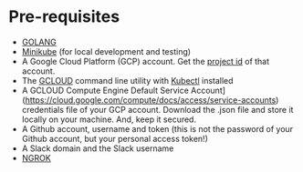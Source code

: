 # Pre-requisites

* [GOLANG](https://golang.org/)
* [Minikube](https://github.com/kubernetes/minikube) (for local development and testing)
* A Google Cloud Platform (GCP) account. Get the [project id](https://cloud.google.com/resource-manager/docs/creating-managing-projects) of that account.
* The [GCLOUD](https://cloud.google.com/sdk/gcloud/) command line utility with [Kubectl](https://kubernetes.io/docs/getting-started-guides/gce/) installed
* A GCLOUD Compute Engine Default Service Account](https://cloud.google.com/compute/docs/access/service-accounts) credentials file of your GCP account. Download the .json file and store it locally on your machine. And, keep it secured.
* A Github account, username and token (this is not the password of your Github account, but your personal access token!)
* A Slack domain and the Slack username
* [NGROK](https://ngrok.com/)